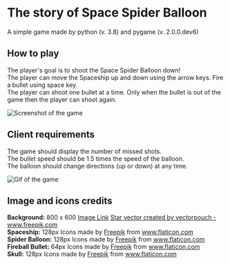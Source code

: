 # The story of Space Spider Balloon
A simple game made by python (v. 3.8) and pygame (v. 2.0.0.dev6)  
  
## How to play  
The player's goal is to shoot the Space Spider Balloon down!  
The player can move the Spaceship up and down using the arrow keys. Fire a bullet using space key.  
The player can shoot one bullet at a time. Only when the bullet is out of the game then the player can shoot again.  
  
  
![Screenshot of the game](https://github.com/CutieMath/balloonPop/blob/master/image/screenShot.png)  
  
## Client requirements  
The game should display the number of missed shots.  
The bullet speed should be 1.5 times the speed of the balloon.  
The balloon should change directions (up or down) at any time.  
  
  
![Gif of the game](https://github.com/CutieMath/balloonPop/blob/master/image/demo.gif)



  
## Image and icons credits  
**Background:** 800 x 600 <a href='https://www.freepik.com/free-vector/earth-view-night-from-alien-planet-neon-space_5603526.htm'>Image Link</a> <a href="https://www.freepik.com/vectors/star">Star vector created by vectorpouch - www.freepik.com</a>  
**Spaceship:** 128px Icons made by <a href="https://www.flaticon.com/authors/freepik" title="Freepik">Freepik</a> from <a href="https://www.flaticon.com/" title="Flaticon">www.flaticon.com</a>  
**Spider Balloon:** 128px Icons made by <a href="https://www.flaticon.com/authors/freepik" title="Freepik">Freepik</a> from <a href="https://www.flaticon.com/" title="Flaticon">www.flaticon.com</a>  
**Fireball Bullet:** 64px Icons made by <a href="https://www.flaticon.com/authors/freepik" title="Freepik">Freepik</a> from <a href="https://www.flaticon.com/" title="Flaticon">www.flaticon.com</a>  
**Skull:** 128px Icons made by <a href="https://www.flaticon.com/authors/freepik" title="Freepik">Freepik</a> from <a href="https://www.flaticon.com/" title="Flaticon">www.flaticon.com</a>   



